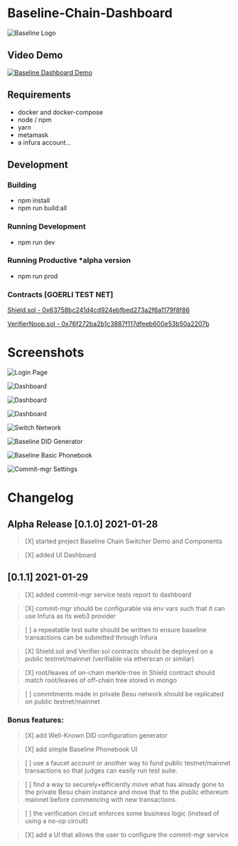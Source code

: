 # Baseline-Chain-Dashboard

![Baseline Logo](./assets/img/baselineHorizontal-Logo-Full-Color.svg)

## Video Demo

[![Baseline Dashboard Demo](https://img.youtube.com/vi/Nm9v373pL0s/maxresdefault.jpg)](https://youtu.be/Nm9v373pL0s)


## Requirements
- docker and docker-compose
- node / npm
- yarn
- metamask
- a infura account...

## Development

### Building
- npm install
- npm run build:all

### Running Development
- npm run dev

### Running Productive *alpha version
- npm run prod

### Contracts [GOERLI TEST NET]
[Shield.sol - 0x63758bc241d4cd924ebfbed273a2f6a1179f8f86](https://goerli.etherscan.io/address/0x63758bc241d4cd924ebfbed273a2f6a1179f8f86)

[VerifierNoop.sol - 0x76f272ba2b1c3887f117dfeeb600e53b50a2207b](https://goerli.etherscan.io/address/0x76f272ba2b1c3887f117dfeeb600e53b50a2207b)

# Screenshots

![Login Page](./baseline_dashboard_login.png)

![Dashboard](./baseline_dashboard_1.png)

![Dashboard](./baseline_dashboard_2.png)

![Dashboard](./baseline_dashboard_3.png)

![Switch Network](./baseline_dashboard_switch_network.png)

![Baseline DID Generator](./baseline_didgenerator.png)

![Baseline Basic Phonebook](./baseline_phonebook.png)

![Commit-mgr Settings](./baseline_dashboard_settings.png)



# Changelog

## Alpha Release [0.1.0] 2021-01-28
> [X] started project Baseline Chain Switcher Demo and Components

> [X] added UI Dashboard

## [0.1.1] 2021-01-29
> [X] added commit-mgr service tests report to dashboard

> [X] commit-mgr should be configurable via env vars such that it can use Infura as its web3 provider

> [ ] a repeatable test suite should be written to ensure baseline transactions can be submitted through Infura

> [X] Shield.sol and Verifier.sol contracts should be deployed on a public testnet/mainnet (verifiable via etherscan or similar)

> [X] root/leaves of on-chain merkle-tree in Shield contract should match root/leaves of off-chain tree stored in mongo

> [ ] commitments made in private Besu network should be replicated on public testnet/mainnet

### Bonus features:
> [X] add Well-Known DID configuration generator

> [X] add simple Baseline Phonebook UI

> [ ] use a faucet account or another way to fund public testnet/mainnet transactions so that judges can easily run test suite.

> [ ] find a way to securely+efficiently move what has already gone to the private Besu chain instance and move that to the public ethereum mainnet before commencing with new transactions.

> [ ] the verification circuit enforces some business logic (instead of using a no-op circuit)

> [X] add a UI that allows the user to configure the commit-mgr service